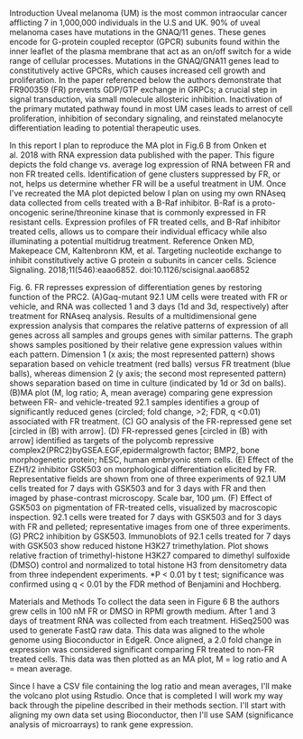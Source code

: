 Introduction Uveal melanoma (UM) is the most common intraocular cancer
afflicting 7 in 1,000,000 individuals in the U.S and UK. 90% of uveal
melanoma cases have mutations in the GNAQ/11 genes. These genes encode
for G-protein coupled receptor (GPCR) subunits found within the inner
leaflet of the plasma membrane that act as an on/off switch for a wide
range of cellular processes. Mutations in the GNAQ/GNA11 genes lead to
constitutively active GPCRs, which causes increased cell growth and
proliferation. In the paper referenced below the authors demonstrate
that FR900359 (FR) prevents GDP/GTP exchange in GRPCs; a crucial step in
signal transduction, via small molecule allosteric inhibition.
Inactivation of the primary mutated pathway found in most UM cases leads
to arrest of cell proliferation, inhibition of secondary signaling, and
reinstated melanocyte differentiation leading to potential therapeutic
uses.

In this report I plan to reproduce the MA plot in Fig.6 B from Onken et
al. 2018 with RNA expression data published with the paper. This figure
depicts the fold change vs. average log expression of RNA between FR and
non FR treated cells. Identification of gene clusters suppressed by FR,
or not, helps us determine whether FR will be a useful treatment in UM.
Once I've recreated the MA plot depicted below I plan on using my own
RNAseq data collected from cells treated with a B-Raf inhibitor. B-Raf
is a proto-oncogenic serine/threonine kinase that is commonly expressed
in FR resistant cells. Expression profiles of FR treated cells, and
B-Raf inhibitor treated cells, allows us to compare their individual
efficacy while also illuminating a potential multidrug treatment.
Reference Onken MD, Makepeace CM, Kaltenbronn KM, et al. Targeting
nucleotide exchange to inhibit constitutively active G protein α
subunits in cancer cells. Science Signaling. 2018;11(546):eaao6852.
doi:10.1126/scisignal.aao6852

Fig. 6. FR represses expression of differentiation genes by restoring
function of the PRC2. (A)Gaq-mutant 92.1 UM cells were treated with FR
or vehicle, and RNA was collected 1 and 3 days (1d and 3d, respectively)
after treatment for RNAseq analysis. Results of a multidimensional gene
expression analysis that compares the relative patterns of expression of
all genes across all samples and groups genes with similar patterns. The
graph shows samples positioned by their relative gene expression values
within each pattern. Dimension 1 (x axis; the most represented pattern)
shows separation based on vehicle treatment (red balls) versus FR
treatment (blue balls), whereas dimension 2 (y axis; the second most
represented pattern) shows separation based on time in culture
(indicated by 1d or 3d on balls). (B)MA plot (M, log ratio; A, mean
average) comparing gene expression between FR- and vehicle-treated 92.1
samples identifies a group of significantly reduced genes (circled; fold
change, \>2; FDR, q \<0.01) associated with FR treatment. (C) GO
analysis of the FR-repressed gene set \[circled in (B) with arrow\]. (D)
FR-repressed genes \[circled in (B) with arrow\] identified as targets
of the polycomb repressive complex2(PRC2)byGSEA.EGF,epidermalgrowth
factor; BMP2, bone morphogenetic protein; hESC, human embryonic stem
cells. (E) Effect of the EZH1/2 inhibitor GSK503 on morphological
differentiation elicited by FR. Representative fields are shown from one
of three experiments of 92.1 UM cells treated for 7 days with GSK503 and
for 3 days with FR and then imaged by phase-contrast microscopy. Scale
bar, 100 μm. (F) Effect of GSK503 on pigmentation of FR-treated cells,
visualized by macroscopic inspection. 92.1 cells were treated for 7 days
with GSK503 and for 3 days with FR and pelleted; representative images
from one of three experiments. (G) PRC2 inhibition by GSK503.
Immunoblots of 92.1 cells treated for 7 days with GSK503 show reduced
histone H3K27 trimethylation. Plot shows relative fraction of
trimethyl-histone H3K27 compared to dimethyl sulfoxide (DMSO) control
and normalized to total histone H3 from densitometry data from three
independent experiments. \*P \< 0.01 by t test; significance was
confirmed using q \< 0.01 by the FDR method of Benjamini and Hochberg.

Materials and Methods To collect the data seen in Figure 6 B the authors
grew cells in 100 nM FR or DMSO in RPMI growth medium. After 1 and 3
days of treatment RNA was collected from each treatment. HiSeq2500 was
used to generate FastQ raw data. This data was aligned to the whole
genome using Bioconductor in EdgeR. Once aligned, a 2.0 fold change in
expression was considered significant comparing FR treated to non-FR
treated cells. This data was then plotted as an MA plot, M = log ratio
and A = mean average.

Since I have a CSV file containing the log ratio and mean averages, I'll
make the volcano plot using Rstudio. Once that is completed I will work
my way back through the pipeline described in their methods section.
I'll start with aligning my own data set using Bioconductor, then I'll
use SAM (significance analysis of microarrays) to rank gene expression.
